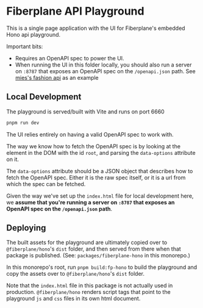 # Fiberplane API Playground

This is a single page application with the UI for Fiberplane's embedded Hono api playground.

Important bits:

- Requires an OpenAPI spec to power the UI.
- When running the UI in this folder locally, you should also run a server on `:8787` that exposes an OpenAPI spec on the `/openapi.json` path. See [mies's fashion api](https://github.com/mies/fashion) as an example 

## Local Development

The playground is served/built with Vite and runs on port 6660

```bash
pnpm run dev
```

The UI relies entirely on having a valid OpenAPI spec to work with.

The way we know how to fetch the OpenAPI spec is by looking at the element in the DOM with the id `root`, and parsing the `data-options` attribute on it.

The `data-options` attribute should be a JSON object that describes how to fetch the OpenAPI spec. Either it is the raw spec itself, or it is a url from which the spec can be fetched.

Given the way we've set up the `index.html` file for local development here, we **assume that you're running a server on `:8787` that exposes an OpenAPI spec on the `/openapi.json` path**.

## Deploying

The built assets for the playground are ultimately copied over to `@fiberplane/hono`'s `dist` folder, and then served from there when that package is published. (See: `packages/fiberplane-hono` in this monorepo.)

In this monorepo's root, run `pnpm build:fp-hono` to build the playground and copy the assets over to `@fiberplane/hono`'s `dist` folder.

Note that the `index.html` file in this package is not actually used in production. `@fiberplane/hono` renders script tags that point to the playground `js` and `css` files in its own html document.